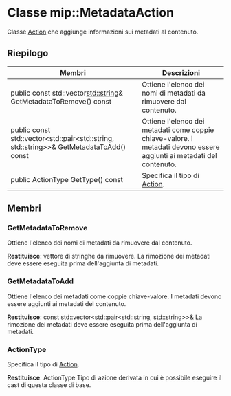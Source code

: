 # <a name="class-mipmetadataaction"></a>Classe mip::MetadataAction 
Classe [Action](class_mip_action.md) che aggiunge informazioni sui metadati al contenuto.
  
## <a name="summary"></a>Riepilogo
 Membri                        | Descrizioni                                
--------------------------------|---------------------------------------------
public const std::vector<std::string>& GetMetadataToRemove() const  |  Ottiene l'elenco dei nomi di metadati da rimuovere dal contenuto.
public const std::vector<std::pair<std::string, std::string>>& GetMetadataToAdd() const  |  Ottiene l'elenco dei metadati come coppie chiave-valore. I metadati devono essere aggiunti ai metadati del contenuto.
 public ActionType GetType() const  |  Specifica il tipo di [Action](class_mip_action.md).
  
## <a name="members"></a>Membri
  
### <a name="getmetadatatoremove"></a>GetMetadataToRemove
Ottiene l'elenco dei nomi di metadati da rimuovere dal contenuto.

  
**Restituisce**: vettore di stringhe da rimuovere. La rimozione dei metadati deve essere eseguita prima dell'aggiunta di metadati.
  
### <a name="getmetadatatoadd"></a>GetMetadataToAdd
Ottiene l'elenco dei metadati come coppie chiave-valore. I metadati devono essere aggiunti ai metadati del contenuto.

  
**Restituisce**: const std::vector<std::pair<std::string, std::string>>& La rimozione dei metadati deve essere eseguita prima dell'aggiunta di metadati.
  
### <a name="actiontype"></a>ActionType
Specifica il tipo di [Action](class_mip_action.md).

  
**Restituisce**: ActionType Tipo di azione derivata in cui è possibile eseguire il cast di questa classe di base.
